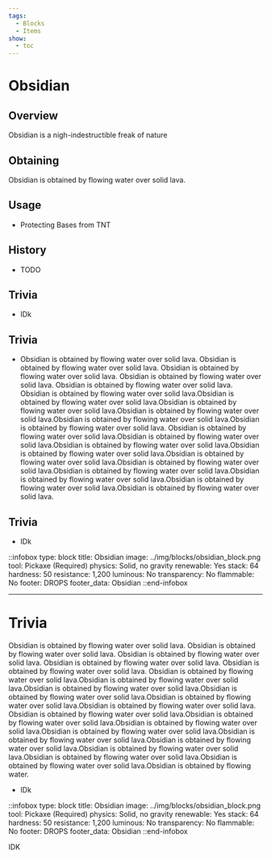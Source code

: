 ```yaml
---
tags:
  - Blocks
  - Items
show:
  - toc
---
```


####

<div class="flex-row" markdown="block">

<div markdown="block">

# Obsidian

## Overview

Obsidian is a nigh-indestructible freak of nature

## Obtaining

Obsidian is obtained by flowing water over solid lava.

## Usage

- Protecting Bases from TNT

## History

- TODO

## Trivia

- IDk

## Trivia

- Obsidian is obtained by flowing water over solid lava. Obsidian is obtained by flowing water over solid lava. Obsidian is obtained by flowing water over solid lava. Obsidian is obtained by flowing water over solid lava. Obsidian is obtained by flowing water over solid lava. Obsidian is obtained by flowing water over solid lava.Obsidian is obtained by flowing water over solid lava.Obsidian is obtained by flowing water over solid lava.Obsidian is obtained by flowing water over solid lava.Obsidian is obtained by flowing water over solid lava.Obsidian is obtained by flowing water over solid lava.
Obsidian is obtained by flowing water over solid lava.Obsidian is obtained by flowing water over solid lava.Obsidian is obtained by flowing water over solid lava.Obsidian is obtained by flowing water over solid lava.Obsidian is obtained by flowing water over solid lava.Obsidian is obtained by flowing water over solid lava.Obsidian is obtained by flowing water over solid lava.Obsidian is obtained by flowing water over solid lava.Obsidian is obtained by flowing water over solid lava.Obsidian is obtained by flowing water over solid lava.
## Trivia

- IDk

</div>
::infobox
type: block
title: Obsidian
image: ../img/blocks/obsidian_block.png
tool: Pickaxe (Required)
physics: Solid, no gravity
renewable: Yes
stack: 64
hardness: 50
resistance: 1,200
luminous: No
transparency: No
flammable: No
footer: DROPS
footer_data: Obsidian
::end-infobox
</div>

---

<div class="flex-row" markdown="block">

<div markdown="block">

# Trivia

Obsidian is obtained by flowing water over solid lava. Obsidian is obtained by flowing water over solid lava. Obsidian is obtained by flowing water over solid lava. Obsidian is obtained by flowing water over solid lava. Obsidian is obtained by flowing water over solid lava. Obsidian is obtained by flowing water over solid lava.Obsidian is obtained by flowing water over solid lava.Obsidian is obtained by flowing water over solid lava.Obsidian is obtained by flowing water over solid lava.Obsidian is obtained by flowing water over solid lava.Obsidian is obtained by flowing water over solid lava.
Obsidian is obtained by flowing water over solid lava.Obsidian is obtained by flowing water over solid lava.Obsidian is obtained by flowing water over solid lava.Obsidian is obtained by flowing water over solid lava.Obsidian is obtained by flowing water over solid lava.Obsidian is obtained by flowing water over solid lava.Obsidian is obtained by flowing water over solid lava.Obsidian is obtained by flowing water over solid lava.Obsidian is obtained by flowing water over solid lava.Obsidian is obtained by flowing water.

- IDk
</div>
::infobox
type: block
title: Obsidian
image: ../img/blocks/obsidian_block.png
tool: Pickaxe (Required)
physics: Solid, no gravity
renewable: Yes
stack: 64
hardness: 50
resistance: 1,200
luminous: No
transparency: No
flammable: No
footer: DROPS
footer_data: Obsidian
::end-infobox
</div>

IDK
